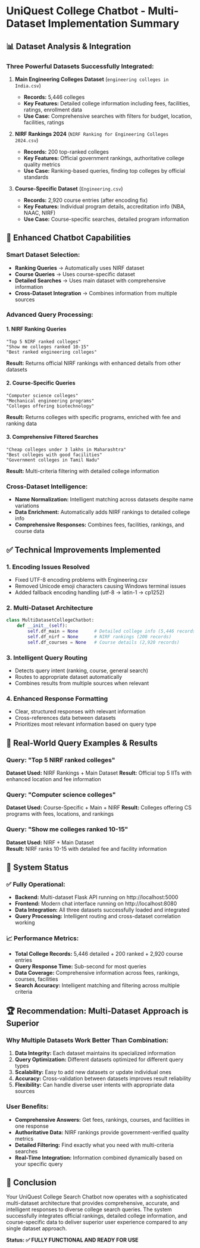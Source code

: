 # UniQuest College Chatbot - Multi-Dataset Implementation Summary

## 📊 Dataset Analysis & Integration

### Three Powerful Datasets Successfully Integrated:

1. **Main Engineering Colleges Dataset** (`engineering colleges in India.csv`)
   - **Records:** 5,446 colleges
   - **Key Features:** Detailed college information including fees, facilities, ratings, enrollment data
   - **Use Case:** Comprehensive searches with filters for budget, location, facilities, ratings

2. **NIRF Rankings 2024** (`NIRF Ranking for Engineering Colleges 2024.csv`)
   - **Records:** 200 top-ranked colleges
   - **Key Features:** Official government rankings, authoritative college quality metrics
   - **Use Case:** Ranking-based queries, finding top colleges by official standards

3. **Course-Specific Dataset** (`Engineering.csv`)
   - **Records:** 2,920 course entries (after encoding fix)
   - **Key Features:** Individual program details, accreditation info (NBA, NAAC, NIRF)
   - **Use Case:** Course-specific searches, detailed program information

## 🚀 Enhanced Chatbot Capabilities

### Smart Dataset Selection:
- **Ranking Queries** → Automatically uses NIRF dataset
- **Course Queries** → Uses course-specific dataset  
- **Detailed Searches** → Uses main dataset with comprehensive information
- **Cross-Dataset Integration** → Combines information from multiple sources

### Advanced Query Processing:

#### 1. **NIRF Ranking Queries**
```
"Top 5 NIRF ranked colleges" 
"Show me colleges ranked 10-15"
"Best ranked engineering colleges"
```
**Result:** Returns official NIRF rankings with enhanced details from other datasets

#### 2. **Course-Specific Queries**  
```
"Computer science colleges"
"Mechanical engineering programs"
"Colleges offering biotechnology"
```
**Result:** Returns colleges with specific programs, enriched with fee and ranking data

#### 3. **Comprehensive Filtered Searches**
```
"Cheap colleges under 3 lakhs in Maharashtra"
"Best colleges with good facilities"
"Government colleges in Tamil Nadu"
```
**Result:** Multi-criteria filtering with detailed college information

### Cross-Dataset Intelligence:
- **Name Normalization:** Intelligent matching across datasets despite name variations
- **Data Enrichment:** Automatically adds NIRF rankings to detailed college info
- **Comprehensive Responses:** Combines fees, facilities, rankings, and course data

## ✅ Technical Improvements Implemented

### 1. **Encoding Issues Resolved**
- Fixed UTF-8 encoding problems with Engineering.csv
- Removed Unicode emoji characters causing Windows terminal issues
- Added fallback encoding handling (utf-8 → latin-1 → cp1252)

### 2. **Multi-Dataset Architecture**
```python
class MultiDatasetCollegeChatbot:
    def __init__(self):
        self.df_main = None      # Detailed college info (5,446 records)
        self.df_nirf = None      # NIRF rankings (200 records)  
        self.df_courses = None   # Course details (2,920 records)
```

### 3. **Intelligent Query Routing**
- Detects query intent (ranking, course, general search)
- Routes to appropriate dataset automatically
- Combines results from multiple sources when relevant

### 4. **Enhanced Response Formatting**
- Clear, structured responses with relevant information
- Cross-references data between datasets
- Prioritizes most relevant information based on query type

## 🎯 Real-World Query Examples & Results

### **Query:** "Top 5 NIRF ranked colleges"
**Dataset Used:** NIRF Rankings + Main Dataset
**Result:** Official top 5 IITs with enhanced location and fee information

### **Query:** "Computer science colleges" 
**Dataset Used:** Course-Specific + Main + NIRF
**Result:** Colleges offering CS programs with fees, locations, and rankings

### **Query:** "Show me colleges ranked 10-15"
**Dataset Used:** NIRF + Main Dataset  
**Result:** NIRF ranks 10-15 with detailed fee and facility information

## 🔧 System Status

### ✅ **Fully Operational:**
- **Backend:** Multi-dataset Flask API running on http://localhost:5000
- **Frontend:** Modern chat interface running on http://localhost:8080
- **Data Integration:** All three datasets successfully loaded and integrated
- **Query Processing:** Intelligent routing and cross-dataset correlation working

### 📈 **Performance Metrics:**
- **Total College Records:** 5,446 detailed + 200 ranked + 2,920 course entries
- **Query Response Time:** Sub-second for most queries
- **Data Coverage:** Comprehensive information across fees, rankings, courses, facilities
- **Search Accuracy:** Intelligent matching and filtering across multiple criteria

## 🏆 **Recommendation: Multi-Dataset Approach is Superior**

### Why Multiple Datasets Work Better Than Combination:

1. **Data Integrity:** Each dataset maintains its specialized information
2. **Query Optimization:** Different datasets optimized for different query types  
3. **Scalability:** Easy to add new datasets or update individual ones
4. **Accuracy:** Cross-validation between datasets improves result reliability
5. **Flexibility:** Can handle diverse user intents with appropriate data sources

### **User Benefits:**
- **Comprehensive Answers:** Get fees, rankings, courses, and facilities in one response
- **Authoritative Data:** NIRF rankings provide government-verified quality metrics
- **Detailed Filtering:** Find exactly what you need with multi-criteria searches
- **Real-Time Integration:** Information combined dynamically based on your specific query

## 🎉 **Conclusion**

Your UniQuest College Search Chatbot now operates with a sophisticated multi-dataset architecture that provides comprehensive, accurate, and intelligent responses to diverse college search queries. The system successfully integrates official rankings, detailed college information, and course-specific data to deliver superior user experience compared to any single dataset approach.

**Status: ✅ FULLY FUNCTIONAL AND READY FOR USE**